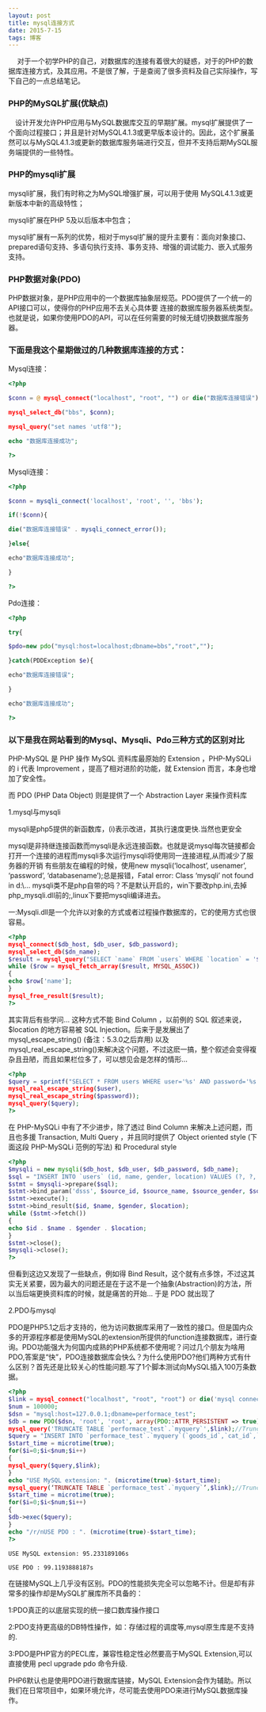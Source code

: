 ```yaml
---
layout: post
title: mysql连接方式
date: 2015-7-15 
tags: 博客   
---
```


　 对于一个初学PHP的自己，对数据库的连接有着很大的疑惑，对于的PHP的数据库连接方式，及其应用。不是很了解，于是查阅了很多资料及自己实际操作，写下自己的一点总结笔记。

### PHP的MySQL扩展(优缺点)

 　设计开发允许PHP应用与MySQL数据库交互的早期扩展。mysql扩展提供了一个面向过程接口；并且是针对MySQL4.1.3或更早版本设计的。因此，这个扩展虽然可以与MySQL4.1.3或更新的数据库服务端进行交互，但并不支持后期MySQL服务端提供的一些特性。

### PHP的mysqli扩展

mysqli扩展，我们有时称之为MySQL增强扩展，可以用于使用 MySQL4.1.3或更新版本中新的高级特性；

mysqli扩展在PHP 5及以后版本中包含；

mysqli扩展有一系列的优势，相对于mysql扩展的提升主要有：面向对象接口、 prepared语句支持、多语句执行支持、事务支持、增强的调试能力、嵌入式服务支持。

### PHP数据对象(PDO)

PHP数据对象，是PHP应用中的一个数据库抽象层规范。PDO提供了一个统一的API接口可以，使得你的PHP应用不去关心具体要 连接的数据库服务器系统类型。也就是说，如果你使用PDO的API，可以在任何需要的时候无缝切换数据库服务器。

### 下面是我这个星期做过的几种数据库连接的方式：

Mysql连接：

```php
<?php

$conn = @ mysql_connect("localhost", "root", "") or die("数据库连接错误");

mysql_select_db("bbs", $conn);

mysql_query("set names 'utf8'");

echo "数据库连接成功";

?>
```

Mysqli连接：

```php
<?php

$conn = mysqli_connect('localhost', 'root', '', 'bbs');

if(!$conn){

die("数据库连接错误" . mysqli_connect_error());

}else{

echo"数据库连接成功";

}

?>
```

Pdo连接：

```php
<?php

try{

$pdo=new pdo("mysql:host=localhost;dbname=bbs","root","");

}catch(PDDException $e){

echo"数据库连接错误";

}

echo"数据库连接成功";

?>
```

### 以下是我在网站看到的Mysql、Mysqli、Pdo三种方式的区别对比

PHP-MySQL 是 PHP 操作 MySQL 资料库最原始的 Extension ，PHP-MySQLi 的 i 代表 Improvement ，提高了相对进阶的功能，就 Extension 而言，本身也增加了安全性。

而 PDO (PHP Data Object) 则是提供了一个 Abstraction Layer 来操作资料库

1.mysql与mysqli

mysqli是php5提供的新函数库，(i)表示改进，其执行速度更快.当然也更安全

mysql是非持继连接函数而mysqli是永远连接函数。也就是说mysql每次链接都会打开一个连接的进程而mysqli多次运行mysqli将使用同一连接进程,从而减少了服务器的开销 有些朋友在编程的时候，使用new mysqli(‘localhost’, usenamer’, ‘password’, ‘databasename’);总是报错，Fatal error: Class ‘mysqli’ not found in d:\…
mysqli类不是php自带的吗？不是默认开启的，win下要改php.ini,去掉php_mysqli.dll前的;,linux下要把mysqli编译进去。

一:Mysqli.dll是一个允许以对象的方式或者过程操作数据库的，它的使用方式也很容易。

```php
<?php
mysql_connect($db_host, $db_user, $db_password);
mysql_select_db($dn_name);
$result = mysql_query("SELECT `name` FROM `users` WHERE `location` = '$location'");
while ($row = mysql_fetch_array($result, MYSQL_ASSOC))
{
echo $row['name'];
}
mysql_free_result($result);
?>
```

其实背后有些学问… 这种方式不能 Bind Column ，以前例的 SQL 叙述来说，$location 的地方容易被 SQL Injection。后来于是发展出了 mysql_escape_string() (备注：5.3.0之后弃用) 以及 mysql_real_escape_string()来解决这个问题，不过这麽一搞，整个叙述会变得複杂且丑陋，而且如果栏位多了，可以想见会是怎样的情形…

```php
<?php
$query = sprintf("SELECT * FROM users WHERE user='%s' AND password='%s'",
mysql_real_escape_string($user),
mysql_real_escape_string($password));
mysql_query($query);
?>
```

在 PHP-MySQLi 中有了不少进步，除了透过 Bind Column 来解决上述问题，而且也多援 Transaction, Multi Query ，并且同时提供了 Object oriented style (下面这段 PHP-MySQLi 范例的写法) 和 Procedural style


```php
<?php
$mysqli = new mysqli($db_host, $db_user, $db_password, $db_name);
$sql = "INSERT INTO `users` (id, name, gender, location) VALUES (?, ?, ?, ?)";
$stmt = $mysqli->prepare($sql);
$stmt->bind_param('dsss', $source_id, $source_name, $source_gender, $source_location);
$stmt->execute();
$stmt->bind_result($id, $name, $gender, $location);
while ($stmt->fetch())
{
echo $id . $name . $gender . $location;
}
$stmt->close();
$mysqli->close();
?>
```

但看到这边又发现了一些缺点，例如得 Bind Result，这个就有点多馀，不过这其实无关紧要，因为最大的问题还是在于这不是一个抽象(Abstraction)的方法，所以当后端更换资料库的时候，就是痛苦的开始… 于是 PDO 就出现了


2.PDO与mysql

PDO是PHP5.1之后才支持的，他为访问数据库采用了一致性的接口。但是国内众多的开源程序都是使用MySQL的extension所提供的function连接数据库，进行查询。PDO功能强大为何国内成熟的PHP系统都不使用呢？问过几个朋友为啥用PDO,答案是“快”，PDO连接数据库会快么？为什么使用PDO?他们两种方式有什么区别？首先还是比较关心的性能问题.写了1个脚本测试向MySQL插入100万条数据。

```php
<?php
$link = mysql_connect("localhost", "root", "root") or die('mysql connect error');
$num = 100000;
$dsn = "mysql:host=127.0.0.1;dbname=performace_test";
$db = new PDO($dsn, 'root', 'root', array(PDO::ATTR_PERSISTENT => true));
mysql_query('TRUNCATE TABLE `performace_test`.`myquery`',$link);//Truncate Table
$query = "INSERT INTO `performace_test`.`myquery`(`goods_id`,`cat_id`,`click_count`,`goods_number`,`goods_weight`,`goods_sn`,`goods_name`,`goods_reason`,`brand_name`,`goods_thumb`,`brand_id`,`is_on_sale`,`wap_cod`,`wap_title`,`wap_detail`,`wap_flag`,`wap_onsale`,`shop_price`,`cost_price`,`channel_rate`,`channel_onsale`,`add_time`,`is_main`,`last_update`,`brand_logo`) VALUES ( ’80′,’298′,’65′,’100′,’0.125′,’SMT000080′,’健康′,”,’健康120’,'images/201004 /thumb_img/80_thumb_G_1272071721054.jpg’,’1′,’0′,’0′,NULL,NULL,NULL,’0′,’2980.00′,’0.00′,’1.250000′,’1′,’1271612064′,’0′,’1297624384′,’1293649512083026412.jpg’)";
$start_time = microtime(true);
for($i=0;$i<$num;$i++)
{
mysql_query($query,$link);
}
echo "USE MySQL extension: ". (microtime(true)-$start_time);
mysql_query(‘TRUNCATE TABLE `performace_test`.`myquery`’,$link);//Truncate Table
$start_time = microtime(true);
for($i=0;$i<$num;$i++)
{
$db->exec($query);
}
echo "/r/nUSE PDO : ". (microtime(true)-$start_time);
?>
```


`USE MySQL extension: 95.233189106s`


`USE PDO : 99.1193888187s`



在链接MySQL上几乎没有区别。PDO的性能损失完全可以忽略不计。但是却有非常多的操作却是MySQL扩展库所不具备的：

1:PDO真正的以底层实现的统一接口数库操作接口

2:PDO支持更高级的DB特性操作，如：存储过程的调度等,mysql原生库是不支持的.

3:PDO是PHP官方的PECL库，兼容性稳定性必然要高于MySQL Extension,可以直接使用 pecl upgrade pdo 命令升级.

PHP6默认也是使用PDO进行数据库链接，MySQL Extension会作为辅助。所以我们在日常项目中，如果环境允许，尽可能去使用PDO来进行MySQL数据库操作。